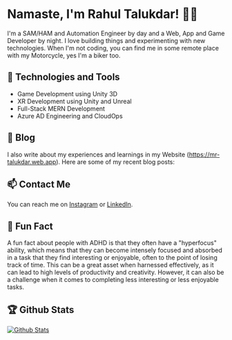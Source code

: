 # Namaste, I'm Rahul Talukdar! 👋🏼

I'm a SAM/HAM and Automation Engineer by day and a Web, App and Game Developer by night. I love building things and experimenting with new technologies. When I'm not coding, you can find me in some remote place with my Motorcycle, yes I'm a biker too.

## 🚀 Technologies and Tools

- Game Development using Unity 3D
- XR Development using Unity and Unreal
- Full-Stack MERN Development
- Azure AD Engineering and CloudOps
<!--
## 🌟 Projects

- [Project 1](https://github.com/[username]/[repo-name]): A [brief description of the project]
- [Project 2](https://github.com/[username]/[repo-name]): A [brief description of the project]
- [Project 3](https://github.com/[username]/[repo-name]): A [brief description of the project]
-->
## 📝 Blog

I also write about my experiences and learnings in my Website (https://mr-talukdar.web.app). Here are some of my recent blog posts:
<!--
- [Blog Post 1](https://[yourblogname].com/post-1): A [brief description of the post]
- [Blog Post 2](https://[yourblogname].com/post-2): A [brief description of the post]
- [Blog Post 3](https://[yourblogname].com/post-3): A [brief description of the post]
-->
## 📫 Contact Me

You can reach me on [Instagram](https://www.instagram.com/uncaughtexception/) or [LinkedIn](https://www.linkedin.com/in/mr-talukdar).

## 🎨 Fun Fact

A fun fact about people with ADHD is that they often have a "hyperfocus" ability, which means that they can become intensely focused and absorbed in a task that they find interesting or enjoyable, often to the point of losing track of time. This can be a great asset when harnessed effectively, as it can lead to high levels of productivity and creativity. However, it can also be a challenge when it comes to completing less interesting or less enjoyable tasks.

## 🏆 Github Stats

[![Github Stats](https://github-readme-stats.vercel.app/api?username=mr-talukdar&count_private=true&show_icons=true)](https://github.com/[username])


<!--
**mr-talukdar/mr-talukdar** is a ✨ _special_ ✨ repository because its `README.md` (this file) appears on your GitHub profile.

Here are some ideas to get you started:

- 🔭 I’m currently working on ...
- 🌱 I’m currently learning ...
- 👯 I’m looking to collaborate on ...
- 🤔 I’m looking for help with ...
- 💬 Ask me about ...
- 📫 How to reach me: ...
- 😄 Pronouns: ...
- ⚡ Fun fact: ...



-->
